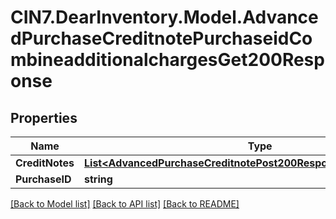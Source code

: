 # CIN7.DearInventory.Model.AdvancedPurchaseCreditnotePurchaseidCombineadditionalchargesGet200Response

## Properties

| Name            | Type                                                                                                                                      | Description | Notes      |
| --------------- | ----------------------------------------------------------------------------------------------------------------------------------------- | ----------- | ---------- |
| **CreditNotes** | [**List&lt;AdvancedPurchaseCreditnotePost200ResponseCreditNotesInner&gt;**](AdvancedPurchaseCreditnotePost200ResponseCreditNotesInner.md) |             | [optional] |
| **PurchaseID**  | **string**                                                                                                                                |             | [optional] |

[[Back to Model list]](../README.md#documentation-for-models) [[Back to API list]](../README.md#documentation-for-api-endpoints) [[Back to README]](../README.md)
